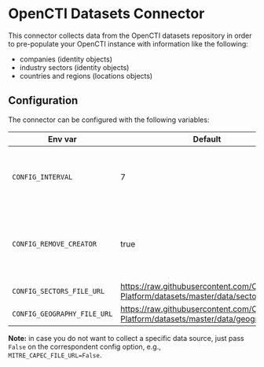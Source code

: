 # OpenCTI Datasets Connector

This connector collects data from the OpenCTI datasets repository in order to pre-populate your OpenCTI instance with information like the following:
* companies (identity objects)
* industry sectors (identity objects)
* countries and regions (locations objects)

## Configuration

The connector can be configured with the following variables:

| Env var | Default | Description |
| - | - | - |
| `CONFIG_INTERVAL` | 7 | Number of the days between each MITRE datasets collection. |
| `CONFIG_REMOVE_CREATOR` | true | Remove creator identity from objects being imported |
| `CONFIG_SECTORS_FILE_URL` | https://raw.githubusercontent.com/OpenCTI-Platform/datasets/master/data/sectors.json | Resource URL |
| `CONFIG_GEOGRAPHY_FILE_URL` | https://raw.githubusercontent.com/OpenCTI-Platform/datasets/master/data/geography.json | Resource URL |

**Note:** in case you do not want to collect a specific data source, just pass `False` on the correspondent config option, e.g., `MITRE_CAPEC_FILE_URL=False`.